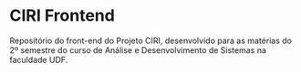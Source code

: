 # CIRI Frontend

Repositório do front-end do Projeto CIRI, desenvolvido para as matérias do 2º semestre do curso de Análise e Desenvolvimento de Sistemas na faculdade UDF.
